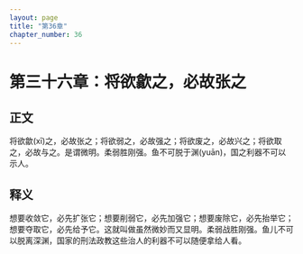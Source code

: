 ```yaml
---
layout: page
title: "第36章"
chapter_number: 36
---
```


# 第三十六章：将欲歙之，必故张之

## 正文
将欲歙(xī)之，必故张之；将欲弱之，必故强之；将欲废之，必故兴之；将欲取之，必故与之。是谓微明。柔弱胜刚强。鱼不可脱于渊(yuān)，国之利器不可以示人。

## 释义
想要收敛它，必先扩张它；想要削弱它，必先加强它；想要废除它，必先抬举它；想要夺取它，必先给予它。这就叫做虽然微妙而又显明。柔弱战胜刚强。鱼儿不可以脱离深渊，国家的刑法政教这些治人的利器不可以随便拿给人看。